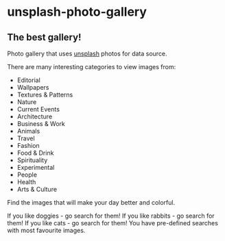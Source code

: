 # unsplash-photo-gallery

## The best gallery!

Photo gallery that uses [unsplash](https://unsplash.com/) photos for data source.

There are many interesting categories to view images from:

* Editorial
* Wallpapers
* Textures & Patterns
* Nature
* Current Events
* Architecture
* Business & Work
* Animals
* Travel
* Fashion
* Food & Drink
* Spirituality
* Experimental
* People
* Health
* Arts & Culture

Find the images that will make your day better and colorful.

If you like doggies - go search for them!
If you like rabbits - go search for them!
If you like cats - go search for them!
You have pre-defined searches with most favourite images.


